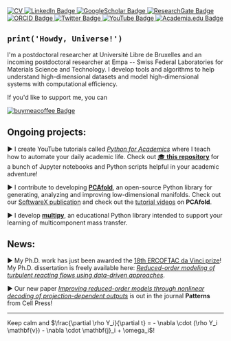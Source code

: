 <a href="https://github.com/kamilazdybal/kamilazdybal.github.io/raw/main/CV-kamila-zdybal.pdf">
  <img src="https://img.shields.io/badge/download_my_CV-gainsboro?style=for-the-badge&logo=latex&logoColor=black" alt="CV"/>
</a>
<a href="https://www.linkedin.com/in/kamila-zdybal/">
  <img src="https://img.shields.io/badge/LinkedIn-blue?style=for-the-badge&logo=linkedin&logoColor=white" alt="LinkedIn Badge"/>
</a>  
<a href="https://scholar.google.com/citations?user=EI_up1gAAAAJ&hl=en&oi=ao">
  <img src="https://img.shields.io/badge/GoogleScholar-critical?style=for-the-badge&logo=googlescholar&logoColor=white" alt="GoogleScholar Badge"/>
</a>
<a href="https://www.researchgate.net/profile/Kamila-Zdybal">
  <img src="https://img.shields.io/badge/ResearchGate-lightseagreen?style=for-the-badge&logo=researchgate&logoColor=white" alt="ResearchGate Badge"/>
</a>
<a href="https://orcid.org/0000-0002-3952-3824">
  <img src="https://img.shields.io/badge/orcid-green?style=for-the-badge&logo=orcid&logoColor=white" alt="ORCID Badge"/>
</a>
<a href="https://twitter.com/kamilazdybal">
  <img src="https://img.shields.io/badge/Twitter-dodgerblue?style=for-the-badge&logo=twitter&logoColor=white" alt="Twitter Badge"/>
</a>
<a href="https://www.youtube.com/channel/UCv_HIIdhPlJKdew31vXgt4g">
  <img src="https://img.shields.io/badge/youtube-firebrick?style=for-the-badge&logo=youtube&logoColor=white" alt="YouTube Badge"/>
</a>
<a href="https://kamilazdybal.academia.edu/">
  <img src="https://img.shields.io/badge/academia.edu-darkgrey?style=for-the-badge&logo=academia&logoColor=black" alt="Academia.edu Badge"/>
</a>

## `print('Howdy, Universe!')`

I'm a postdoctoral researcher at Université Libre de Bruxelles and an incoming postdoctoral researcher at Empa -- Swiss Federal Laboratories for Materials Science and Technology. I develop tools and algorithms to help understand high-dimensional datasets and model high-dimensional systems with computational efficiency.

If you'd like to support me, you can 

<a href="https://www.buymeacoffee.com/kamilazdybal">
  <img src="https://img.shields.io/badge/buy_me_a_coffee-yellow?style=for-the-badge&logo=buymeacoffee&logoColor=white" alt="buymeacoffee Badge"/>
</a>

## Ongoing projects:

► I create YouTube tutorials called [*Python for Academics*](https://www.youtube.com/playlist?list=PL7gWbAt3_3KEuRQfwFeI_RH3EZr87nslf) where I teach how to automate your daily academic life.
Check out [🎓 **this repository**](https://github.com/kamilazdybal/python-for-academics) for a bunch of Jupyter notebooks and Python scripts helpful in your academic adventure!

► I contribute to developing [**PCAfold**](https://pcafold.readthedocs.io/), an open-source Python library for generating, analyzing and improving low-dimensional manifolds. Check out our [SoftwareX publication](https://authors.elsevier.com/sd/article/S2352711020303435) and check out the [tutorial videos](https://www.youtube.com/playlist?list=PL7gWbAt3_3KFYchpPZKv2xJHD8q1Wjr-i) on **PCAfold**.

► I develop [**multipy**](https://multipy-lib.readthedocs.io/), an educational Python library intended to support your learning of multicomponent mass transfer.

## News:

► My Ph.D. work has just been awarded the [18th ERCOFTAC da Vinci prize](https://www.ercoftac.org/about/ercoftac-da-vinci-competition/18th-da-vinci-2023/)! My Ph.D. dissertation is freely available here: [*Reduced-order modeling of turbulent reacting flows using data-driven approaches*](https://www.researchgate.net/publication/370097058_Reduced-order_modeling_of_turbulent_reacting_flows_using_data-driven_approaches).

► Our new paper [*Improving reduced-order models through nonlinear decoding of projection-dependent outputs*](https://doi.org/10.1016/j.patter.2023.100859) is out in the journal **Patterns** from Cell Press!

------

Keep calm and $\frac{\partial \rho Y_i}{\partial t} = - \nabla \cdot (\rho Y_i \mathbf{v}) - \nabla \cdot \mathbf{j}_i + \omega_i$!
